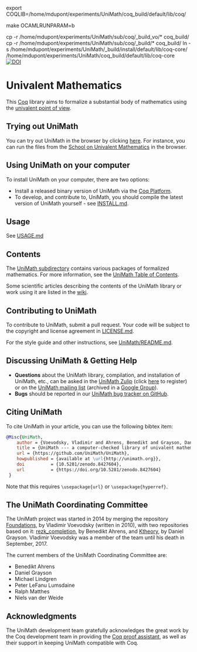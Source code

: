export COQLIB=/home/mdupont/experiments/UniMath/coq_build/default/lib/coq/

make 
OCAMLRUNPARAM=b

cp -r /home/mdupont/experiments/UniMath/sub/coq/_build_vo/* coq_build/
cp -r /home/mdupont/experiments/UniMath/sub/coq/_build/* coq_build/
ln -s /home/mdupont/experiments/UniMath/_build/install/default/lib/coq-core/ /home/mdupont/experiments/UniMath/coq_build/default/lib/coq-core
[![DOI](https://zenodo.org/badge/17321421.svg)](https://zenodo.org/badge/latestdoi/17321421)

Univalent Mathematics
=====================

This [Coq](https://coq.inria.fr/) library aims to formalize a substantial body of mathematics using the
[univalent point of view](https://en.wikipedia.org/wiki/Univalent_foundations).


Trying out UniMath
------------------

You can try out UniMath in the browser by clicking [here](https://unimath.github.io/live/).
For instance, you can run the files from the [School on Univalent Mathematics](https://unimath.github.io/Schools/) in the browser.


Using UniMath on your computer
------------------------------

To install UniMath on your computer, there are two options:

- Install a released binary version of UniMath via the [Coq Platform](https://coq.inria.fr/download).
- To develop, and contribute to, UniMath, you should compile the latest version of UniMath yourself - see [INSTALL.md](https://github.com/UniMath/UniMath/blob/master/INSTALL.md).


Usage
-----

See [USAGE.md](./USAGE.md)

Contents
--------

The [UniMath subdirectory](UniMath/) contains various packages of formalized
mathematics. For more information, see the [UniMath Table of Contents](UniMath/CONTENTS.md).

Some scientific articles describing the contents of the UniMath library or work using it are listed in the 
[wiki](https://github.com/UniMath/UniMath/wiki/Articles-with-accompanying-formalization-in-UniMath).

Contributing to UniMath
-----------------------

To contribute to UniMath, submit a pull request.  Your code will be subject to the 
copyright and license agreement in [LICENSE.md](LICENSE.md).

For the style guide and other instructions, see [UniMath/README.md](UniMath/README.md).

Discussing UniMath & Getting Help
---------------------------------

- **Questions** about the UniMath library, compilation, and installation of UniMath, etc.,
can be asked in the [UniMath Zulip](https://unimath.zulipchat.com) (click [here](https://unimath.zulipchat.com/register/) to register)
or on the [UniMath mailing list](mailto:univalent-mathematics@googlegroups.com) (archived in a [Google Group](https://groups.google.com/forum/#!forum/univalent-mathematics)).
- **Bugs** should be reported in our [UniMath bug tracker on GitHub](https://github.com/UniMath/UniMath/issues).


Citing UniMath
--------------

To cite UniMath in your article, you can use the following bibtex item:
```bibtex
@Misc{UniMath,
    author = {Voevodsky, Vladimir and Ahrens, Benedikt and Grayson, Daniel and others},
    title = {UniMath --- a computer-checked library of univalent mathematics},
    url = {https://github.com/UniMath/UniMath},
    howpublished = {available at \url{http://unimath.org}},
    doi          = {10.5281/zenodo.8427604},
    url          = {https://doi.org/10.5281/zenodo.8427604}
 }
```
Note that this requires ```\usepackage{url}``` or ```\usepackage{hyperref}```.


The UniMath Coordinating Committee
----------------------------

The UniMath project was started in 2014 by merging the repository
[Foundations](https://github.com/UniMath/Foundations), by Vladimir Voevodsky
(written in 2010), with two repositories based on it:
[rezk_completion](https://github.com/benediktahrens/rezk_completion), by
Benedikt Ahrens, and [Ktheory](https://github.com/DanGrayson/Ktheory), by
Daniel Grayson.  Vladimir Voevodsky was a member of the team until his death in
September, 2017.

The current members of the UniMath Coordinating Committee are:

- Benedikt Ahrens
- Daniel Grayson
- Michael Lindgren
- Peter LeFanu Lumsdaine
- Ralph Matthes
- Niels van der Weide

Acknowledgments
---------------

The UniMath development team gratefully acknowledges the great work by
the Coq development team in providing the [Coq proof assistant](https://coq.inria.fr/), as well
as their support in keeping UniMath compatible with Coq.
